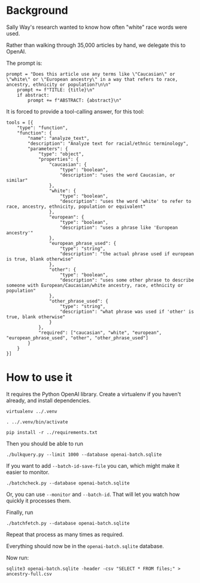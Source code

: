 # Background

Sally Way's research wanted to know how often "white" race words were used.

Rather than walking through 35,000 articles by hand, we delegate this to OpenAI.

The prompt is:


```
prompt = "Does this article use any terms like \"Caucasian\" or \"white\" or \"European ancestry\" in a way that refers to race, ancestry, ethnicity or population?\n\n"
    prompt += f"TITLE: {title}\n"
    if abstract:
        prompt += f"ABSTRACT: {abstract}\n"
```


It is forced to provide a tool-calling answer, for this tool:

```
tools = [{
    "type": "function",
    "function": {
        "name": "analyze_text",
        "description": "Analyze text for racial/ethnic terminology",
        "parameters": {
            "type": "object",
            "properties": {
                "caucasian": {
                    "type": "boolean",
                    "description": "uses the word Caucasian, or similar"
                },
                "white": {
                    "type": "boolean",
                    "description": "uses the word 'white' to refer to race, ancestry, ethnicity, population or equivalent"
                },
                "european": {
                    "type": "boolean",
                    "description": "uses a phrase like 'European ancestry'"
                },
                "european_phrase_used": {
                    "type": "string",
                    "description": "the actual phrase used if european is true, blank otherwise"
                },
                "other": {
                    "type": "boolean",
                    "description": "uses some other phrase to describe someone with European/Caucasian/white ancestry, race, ethnicity or population"
                },
                "other_phrase_used": {
                    "type": "string",
                    "description": "what phrase was used if 'other' is true, blank otherwise"
                }
            },
            "required": ["caucasian", "white", "european", "european_phrase_used", "other", "other_phrase_used"]
        }
    }
}]
```



# How to use it

It requires the Python OpenAI library. Create a virtualenv if you haven't already, and install dependencies.

`virtualenv ../.venv`

`. ../.venv/bin/activate`

`pip install -r ../requirements.txt`

Then you should be able to run

`./bulkquery.py --limit 1000 --database openai-batch.sqlite`

If you want to add `--batch-id-save-file` you can, which might make it easier to monitor.

`./batchcheck.py --database openai-batch.sqlite`

Or, you can use `--monitor` and `--batch-id`. That will let you watch how quickly it processes them.

Finally, run

`./batchfetch.py --database openai-batch.sqlite`

Repeat that process as many times as required.

Everything should now be in the `openai-batch.sqlite` database.

Now run:

`sqlite3 openai-batch.sqlite -header -csv "SELECT * FROM files;" > ancestry-full.csv`



